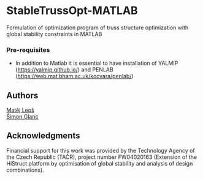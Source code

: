# StableTrussOpt-MATLAB
Formulation of optimization program of truss structure optimization with global stability constraints in MATLAB

### Pre-requisites

* In addition to Matlab it is essential to have installation of YALMIP (https://yalmip.github.io/) and PENLAB (https://web.mat.bham.ac.uk/kocvara/penlab/)

## Authors
[Matěj Lepš](mailto:matej.leps@fsv.cvut.cz) <br/>
[Šimon Glanc](mailto:simon.glanc@fsv.cvut.cz) <br/>

## Acknowledgments
Financial support for this work was provided by the Technology Agency of the Czech Republic (TAČR), project number FW04020163 (Extension of the HiStruct platform by optimisation of global stability and analysis of design
combinations).
